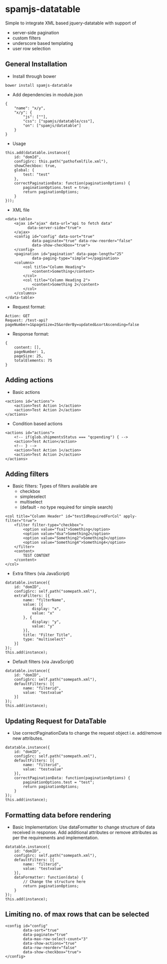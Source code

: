 # spamjs-datatable
Simple to integrate XML based jquery-datatable with support of 
- server-side pagination 
- custom filters 
- underscore based templating
- user row selection

## General Installation
  
- Install through bower
```
bower install spamjs-datatable
```

- Add dependencies in module.json  
```
{
  	"name": "x/y",
  	"x/y": {
  		"js": [""],
  		"css": ["spamjs/datatable/css"],
  		"on": ["spamjs/datatable"]
  	}
}
```

- Usage
```
this.add(datatable.instance({
    id: "domId",
    configSrc: this.path("pathofxmlfile.xml"),
    showCheckbox: true,
    global: {
        test: "test"
    },
    correctPaginationData: function(paginationOptions) {
        paginationOptions.test = true;
        return paginationOptions;
    }
}));
```

- XML file
```
<data-table>
    <ajax id="ajax" data-url="api to fetch data"
          data-server-side="true">
    </ajax>
    <config id="config" data-sort="true"
            data-paginate="true" data-row-reorder="false"
            data-show-checkbox="true">
    </config>
    <pagination id="pagination" data-page-length="25" 
            data-paging-type="simple"></pagination>
    <columns>
        <col title="Column Heading">
            <content>Something</content>
        </col>
        <col title="Column Heading 2">
            <content>Something 2</content>
        </col>
    </columns>
</data-table>
```

- Request format:
```
Action: GET
Request: /test-api?pageNumber=1&pageSize=25&orderBy=updated&sortAscending=false
```

- Response format:
```
{
    content: [],
    pageNumber: 1,
    pageSize: 25,
    totalElements: 75
}
```

## Adding actions
- Basic actions
```
<actions id="actions">
    <action>Test Action 1</action>
    <action>Test Action 2</action>
</actions>
```

- Condition based actions
```
<actions id="actions">
    <!-- if(glob.shipmentsStatus === "qcpending") { -->
    <action>Test Action</action>
    <!-- } -->
    <action>Test Action 1</action>
    <action>Test Action 2</action>
</actions>
```

## Adding filters
- Basic filters: Types of filters available are 
    - checkbox
    - simpleselect
    - multiselect 
    - (default - no type required for simple search)
```
<col title="Column Header" id="testIdRequiredForCol" apply-filter="true">
    <filter filter-type="checkbox">
        <option value="fsa1">Something</option>
        <option value="dsa">Something2</option>
        <option value="Something2">Something3</option>
        <option value="Something4">Something4</option>
    </filter>
    <content>
        TEST CONTENT
    </content>
</col>
```

- Extra filters (via JavaScript)
```
datatable.instance({
    id: "domID",
    configSrc: self.path("somepath.xml"),
    extraFilters: [{
        name: "filterName",
        value: [{
            display: "x",
            value: "x"
        }, {
            display: "y",
            value: "y"
        }],
        title: "Filter Title",
        type: "multiselect"
    }]
});
this.add(instance);
```

- Default filters (via JavaScript)
```
datatable.instance({
    id: "domID",
    configSrc: self.path("somepath.xml"),
    defaultFilters: [{
        name: "filterid",
        value: "testvalue"
    }]
});
this.add(instance);
```

## Updating Request for DataTable
- Use correctPaginationData to change the request object i.e. add/remove new attributes. 
```
datatable.instance({
    id: "domID",
    configSrc: self.path("somepath.xml"),
    defaultFilters: [{
        name: "filterid",
        value: "testvalue"
    }],
    correctPaginationData: function(paginationOptions) {
        paginationOptions.test = "test";
        return paginationOptions;
    }
});
this.add(instance);
``` 

## Formatting data before rendering
- Basic Implementation: Use dataFormatter to change structure of data received in response. 
Add additional attributes or remove attributes as per the requirements and implementation.
```
datatable.instance({
    id: "domID",
    configSrc: self.path("somepath.xml"),
    defaultFilters: [{
        name: "filterid",
        value: "testvalue"
    }],
    dataFormatter: function(data) {
        // Change the structure here
        return paginationOptions;
    }
});
this.add(instance);
```

## Limiting no. of max rows that can be selected
```
<config id="config" 
        data-sort="true" 
        data-paginate="true" 
        data-max-row-select-count="3"
        data-show-actions="true"
        data-row-reorder="false"
        data-show-checkbox="true">
</config>
```
